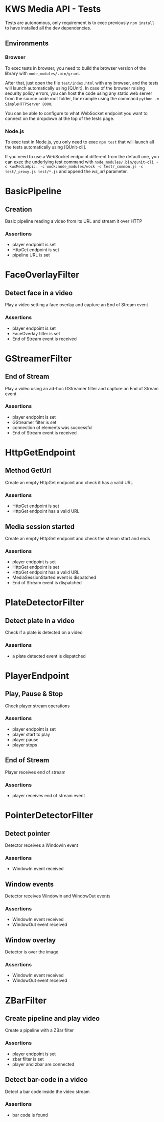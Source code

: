 KWS Media API - Tests
=====================
Tests are autonomous, only requirement is to exec previously ```npm install```
to have installed all the dev dependencies.

## Environments

### Browser

To exec tests in browser, you need to build the browser version of the library
with ```node_modules/.bin/grunt```.

After that, just open the file ```test/index.html``` with any browser, and the
tests will launch automatically using [QUnit]. In case of the browser raising
security policy errors, you can host the code using any static web server from
the source code root folder, for example using the command
```python -m SimpleHTTPServer 8000```.

You can be able to configure to what WebSocket endpoint you want to connect on
the dropdown at the top of the tests page.

### Node.js

To exec test in Node.js, you only need to exec ```npm test``` that will launch
all the tests automatically using [QUnit-cli].

If you need to use a WebSocket endpoint different from the default one, you can exec the underlying test command with
```node_modules/.bin/qunit-cli -c kwsMediaApi:. -c wock:node_modules/wock -c test/_common.js -c test/_proxy.js test/*.js``` and append the *ws_uri* parameter.


# BasicPipeline

## Creation

Basic pipeline reading a video from its URL and stream it over HTTP

### Assertions

* player endpoint is set
* HttpGet endpoint is set
* pipeline URL is set


# FaceOverlayFilter

## Detect face in a video

Play a video setting a face overlay and capture an End of Stream event

### Assertions

* player endpoint is set
* FaceOverlay filter is set
* End of Stream event is received


# GStreamerFilter

## End of Stream

Play a video using an ad-hoc GStreamer filter and capture an End of Stream event

### Assertions

* player endpoint is set
* GStreamer filter is set
* connection of elements was successful
* End of Stream event is received


# HttpGetEndpoint

## Method GetUrl

Create an empty HttpGet endpoint and check it has a valid URL

### Assertions

* HttpGet endpoint is set
* HttpGet endpoint has a valid URL


## Media session started

Create an empty HttpGet endpoint and check the stream start and ends

### Assertions

* player endpoint is set
* HttpGet endpoint is set
* HttpGet endpoint has a valid URL
* MediaSessionStarted event is dispatched
* End of Stream event is dispatched


# PlateDetectorFilter

## Detect plate in a video

Check if a plate is detected on a video

### Assertions

* a plate detected event is dispatched


# PlayerEndpoint

## Play, Pause & Stop

Check player stream operations

### Assertions

* player endpoint is set
* player start to play
* player pause
* player stops

## End of Stream

Player receives end of stream

### Assertions

* player receives end of stream event


# PointerDetectorFilter

## Detect pointer

Detector receives a WindowIn event

### Assertions

* WindowIn event received

## Window events

Detector receives WindowIn and WindowOut events

### Assertions

* WindowIn event received
* WindowOut event received

## Window overlay

Detector is over the image

### Assertions

* WindowIn event received
* WindowOut event received


# ZBarFilter

## Create pipeline and play video

Create a pipeline with a ZBar filter

### Assertions

* player endpoint is set
* zbar filter is set
* player and zbar are connected

## Detect bar-code in a video

Detect a bar code inside the video stream

### Assertions

* bar code is found
